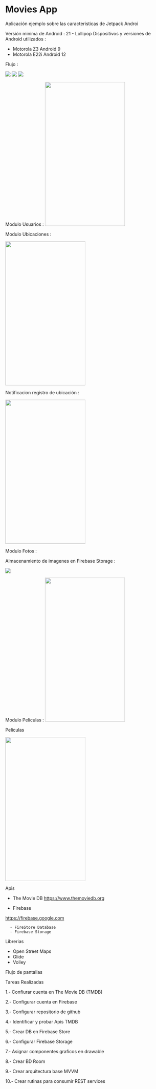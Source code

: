 # Movies App
Aplicación ejemplo sobre las caracteristicas de Jetpack Androi

Versión minima de Android : 21 - Lollipop
Dispositivos y versiones de Android utilizados : 
  - Motorola Z3 Android 9
  - Motorola E22i Android 12

Flujo :


<img src="https://github.com/iscmiguelsamaniego/moviesapp/assets/11413770/2bf33f78-2678-424d-9b20-18e532e66a1a">

<img src="https://github.com/iscmiguelsamaniego/moviesapp/assets/11413770/ded09389-fd01-4c69-8a50-e06a1c36b9be">

<img src="https://github.com/iscmiguelsamaniego/moviesapp/assets/11413770/1b86a169-dc86-4c2b-91cf-3568de4e2939">

Modulo Usuarios :
<img src="https://github.com/iscmiguelsamaniego/moviesapp/assets/11413770/b0aa5966-6c84-4600-a3d5-173975f2e708" width="250" height="450">

Modulo Ubicaciones :

<img src="https://github.com/iscmiguelsamaniego/moviesapp/assets/11413770/8612587f-46fa-466d-b74b-0e6222422c76" width="250" height="450">

Notificacion registro de ubicación :

<img src="https://github.com/iscmiguelsamaniego/moviesapp/assets/11413770/64a19ae8-32cc-45b4-a622-0d680f621f50" width="250" height="450">

Modulo Fotos :

Almacenamiento de imagenes en Firebase Storage :

<img src="https://github.com/iscmiguelsamaniego/moviesapp/assets/11413770/b37f1eb2-3b71-4799-8349-e1203deab943">

Modulo Peliculas :
<img src="https://github.com/iscmiguelsamaniego/moviesapp/assets/11413770/8612587f-46fa-466d-b74b-0e6222422c76" width="250" height="450">

Peliculas

<img src="https://github.com/iscmiguelsamaniego/moviesapp/assets/11413770/a6166f80-322f-4b76-bd89-3a9192134eac" width="250" height="450">

Apis

- The Movie DB
  https://www.themoviedb.org
  
- Firebase

https://firebase.google.com

      - FireStore Database
      - Firebase Storage

Librerias 

- Open Street Maps
- Glide
- Volley

Flujo de pantallas

Tareas Realizadas

1.- Confiurar cuenta en The Movie DB (TMDB)

2.- Configurar cuenta en Firebase 

3.- Configurar repositorio de github

4.- Identificar y probar Apis TMDB

5.- Crear DB en Firebase Store

6.- Configurar Firebase Storage

7.- Asignar componentes graficos en drawable

8.- Crear BD Room

9.- Crear arquitectura base MVVM

10.- Crear rutinas para consumir REST services
